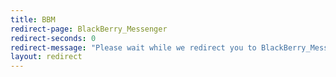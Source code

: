 ```yaml
---
title: BBM
redirect-page: BlackBerry_Messenger
redirect-seconds: 0
redirect-message: "Please wait while we redirect you to BlackBerry_Messenger"
layout: redirect
---
```

